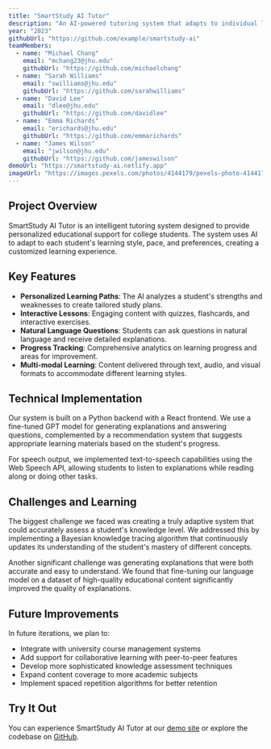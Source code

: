 ```yaml
---
title: "SmartStudy AI Tutor"
description: "An AI-powered tutoring system that adapts to individual learning styles and provides personalized educational content."
year: "2023"
githubUrl: "https://github.com/example/smartstudy-ai"
teamMembers:
  - name: "Michael Chang"
    email: "mchang23@jhu.edu"
    githubUrl: "https://github.com/michaelchang"
  - name: "Sarah Williams"
    email: "swilliams@jhu.edu"
    githubUrl: "https://github.com/sarahwilliams"
  - name: "David Lee"
    email: "dlee@jhu.edu"
    githubUrl: "https://github.com/davidlee"
  - name: "Emma Richards"
    email: "erichards@jhu.edu"
    githubUrl: "https://github.com/emmarichards"
  - name: "James Wilson"
    email: "jwilson@jhu.edu"
    githubUrl: "https://github.com/jameswilson"
demoUrl: "https://smartstudy-ai.netlify.app"
imageUrl: "https://images.pexels.com/photos/4144179/pexels-photo-4144179.jpeg"
---
```


## Project Overview

SmartStudy AI Tutor is an intelligent tutoring system designed to provide personalized educational support for college students. The system uses AI to adapt to each student's learning style, pace, and preferences, creating a customized learning experience.

## Key Features

- **Personalized Learning Paths**: The AI analyzes a student's strengths and weaknesses to create tailored study plans.
- **Interactive Lessons**: Engaging content with quizzes, flashcards, and interactive exercises.
- **Natural Language Questions**: Students can ask questions in natural language and receive detailed explanations.
- **Progress Tracking**: Comprehensive analytics on learning progress and areas for improvement.
- **Multi-modal Learning**: Content delivered through text, audio, and visual formats to accommodate different learning styles.

## Technical Implementation

Our system is built on a Python backend with a React frontend. We use a fine-tuned GPT model for generating explanations and answering questions, complemented by a recommendation system that suggests appropriate learning materials based on the student's progress.

For speech output, we implemented text-to-speech capabilities using the Web Speech API, allowing students to listen to explanations while reading along or doing other tasks.

## Challenges and Learning

The biggest challenge we faced was creating a truly adaptive system that could accurately assess a student's knowledge level. We addressed this by implementing a Bayesian knowledge tracing algorithm that continuously updates its understanding of the student's mastery of different concepts.

Another significant challenge was generating explanations that were both accurate and easy to understand. We found that fine-tuning our language model on a dataset of high-quality educational content significantly improved the quality of explanations.

## Future Improvements

In future iterations, we plan to:

- Integrate with university course management systems
- Add support for collaborative learning with peer-to-peer features
- Develop more sophisticated knowledge assessment techniques
- Expand content coverage to more academic subjects
- Implement spaced repetition algorithms for better retention

## Try It Out

You can experience SmartStudy AI Tutor at our [demo site](https://smartstudy-ai.netlify.app) or explore the codebase on [GitHub](https://github.com/example/smartstudy-ai).
